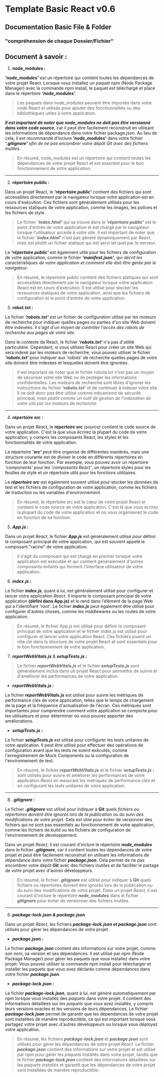 # Template Basic React v0.6
## Documentation Basic File & Folder 
### "compréhension de chaque Dossier/Fichier"


  **Document à savoir :**
-----
1. **node_modules :**

***'node_modules'*** est un répertoire qui contient toutes les dépendances de votre projet React. Lorsque vous installez un paquet npm (Node Package Manager) avec la commande npm install, le paquet est téléchargé et placé dans le répertoire ***'node_modules'***. 
>Les paquets dans node_modules peuvent être importés dans votre code React et utilisés pour ajouter des fonctionnalités ou des bibliothèques utiles à votre application.

***Il est important de noter que node_modules ne doit pas être versionné dans votre code source***, car il peut être facilement reconstruit en utilisant les informations de dépendance dans votre fichier package.json. Au lieu de cela, il est recommandé d'inclure ***'node_modules'*** dans votre fichier ***'.gitignore'*** *afin de ne pas encombrer votre dépôt Git avec des fichiers inutiles.*

>En résumé, node_modules est un répertoire qui contient toutes les dépendances de votre projet React et est essentiel pour le bon fonctionnement de votre application.
------
2. **répertoire public :**

Dans un projet React, le ***'répertoire public'*** contient des fichiers qui sont accessibles directement par le navigateur lorsque votre application est en cours d'exécution. Ces fichiers sont généralement utilisés pour les ressources statiques de votre application, comme les images, les polices et les fichiers de style.

>Le fichier ***'index.html'*** qui se trouve dans le ***'répertoire public'*** est le point d'entrée de votre application et est chargé par le navigateur lorsque l'utilisateur accède à votre site. Il est important de noter que le fichier ***'index.html'*** n'est pas généré dynamiquement par React, mais est plutôt un fichier statique qui est servi tel quel par le serveur.

Le ***'répertoire public'*** est également utile pour les fichiers de configuration de votre application, comme le fichier ***'manifest.json'***, *qui décrit les caractéristiques de votre application et comment elle doit être gérée par le navigateur.*

>En résumé, le répertoire public contient des fichiers statiques qui sont accessibles directement par le navigateur lorsque votre application React est en cours d'exécution. Il est utilisé pour stocker les ressources statiques de votre application, ainsi que les fichiers de configuration et le point d'entrée de votre application.


3. **robot.txt :**


Le fichier ***'robots.txt'*** est un fichier de configuration utilisé par les moteurs de recherche pour indiquer quelles pages ou parties d'un site Web doivent être indexées. *Il s'agit d'un moyen de contrôler l'accès des robots de recherche aux pages de votre site.*

Dans le contexte de React, le fichier ***'robots.txt'*** n'a pas d'utilité particulière. Cependant, si vous utilisez React pour créer un site Web qui sera indexé par les moteurs de recherche, vous pouvez utiliser le fichier ***'robots.txt'*** pour indiquer aux *'robots'* de recherche quelles pages de votre site doivent être indexées et lesquelles doivent être ignorées.

>Il est important de noter que le fichier robots.txt n'est pas un moyen de sécuriser votre site Web ou de protéger les informations confidentielles. Les moteurs de recherche sont libres d'ignorer les instructions du fichier ***'robots.txt'*** et de continuer à indexer votre site. Il ne doit donc pas être utilisé comme mécanisme de sécurité principal, *mais plutôt comme un outil de gestion de l'indexation de votre site par les moteurs de recherche.* 
---
4. ***répertoire src :***

Dans un projet *React*, le  ***répertoire src*** *(source)* contient le code source de votre application. C'est là que vous écrirez la plupart du code de votre application, y compris les composants React, les styles et les fonctionnalités de votre application.

Le répertoire ***'src'*** peut être organisé de différentes manières, mais une structure courante est de diviser le code en différents répertoires en fonction de leur fonction. Par exemple, vous pouvez avoir un répertoire *'components'* pour les *'composants React'*, un répertoire styles pour les feuilles de style et un répertoire utils pour les fonctions utilitaires.

Le  ***répertoire src*** est également souvent utilisé pour stocker les données de test et les fichiers de configuration de votre application, comme les fichiers de traduction ou les variables d'environnement.

>En résumé, le répertoire src est le cœur de votre projet React et contient le code source de votre application. C'est là que vous écrirez la plupart du code de votre application et où vous organiserez le code en fonction de sa fonction.

5. ***App.js :***

Dans un projet *React*, le fichier ***App.js*** est généralement utilisé pour définir le composant principal de votre application, qui est souvent appelé le composant "racine" de votre application. 
>Il s'agit du composant qui est chargé en premier lorsque votre application est exécutée et qui contient généralement d'autres composants enfants qui forment l'interface utilisateur de votre application.

6. ***index.js :***

Le fichier ***index.js***, quant à lui, est généralement utilisé pour configurer et lancer votre application *React*. Il importe le composant principal de votre application **(défini dans App.js)** et le rend dans l'élément de la page Web qui a l'identifiant *'root'*. Le fichier ***index.js*** peut également être utilisé pour configurer d'autres choses, comme les middlewares ou les routes de votre application.

>En résumé, le fichier App.js est utilisé pour définir le composant principal de votre application et le fichier index.js est utilisé pour configurer et lancer votre application React. Ces fichiers jouent un rôle clé dans la structure de votre projet React et sont essentiels pour le bon fonctionnement de votre application.

7. ***reportWebVitals.js*** & ***setupTests.js :***

>Le fichier ***reportWebVitals.js*** et le fichier ***setupTests.js*** sont généralement inclus dans un projet React pour permettre de suivre et d'améliorer les performances de votre application.

- ***reportWebVitals.js :***

Le fichier ***reportWebVitals.js*** est utilisé pour suivre les métriques de performance clés de votre application, telles que le temps de chargement de la page et la fréquence d'actualisation de l'écran. Ces métriques sont importantes pour comprendre comment votre application se comporte pour les utilisateurs et pour déterminer où vous pouvez apporter des améliorations.

- ***setupTests.js :***

Le fichier ***setupTests.js*** est utilisé pour configurer les tests unitaires de votre application. Il peut être utilisé pour effectuer des opérations de configuration avant que les tests ne soient exécutés, comme l'enregistrement de Mock Components ou la configuration de l'environnement de test.

>En résumé, le fichier ***reportWebVitals.js*** et le fichier ***setupTests.js :*** sont utilisés pour suivre et améliorer les performances de votre application *React* en mesurant les métriques de performance clés et en configurant les tests unitaires de votre application.
---
8. ***.gitignore :***

Le fichier ***.gitignore*** est utilisé pour indiquer à **Git** quels *fichiers ou répertoires doivent être ignorés lors de la publication ou du suivi des modifications de votre projet.* Cela est utile pour éviter de versionner des fichiers qui ne sont pas essentiels au fonctionnement de votre application, comme les fichiers de build ou les fichiers de configuration de l'environnement de développement.

Dans un projet *React*, il est courant d'inclure le répertoire ***node_modules*** dans le fichier ***.gitignore***, car il contient toutes les dépendances de votre projet et peut être facilement reconstruit en utilisant les informations de dépendance dans votre fichier ***package.json***. Cela permet de ne pas encombrer votre dépôt **Git** avec des fichiers inutiles et de faciliter le partage de votre projet avec d'autres développeurs.

>En résumé, le fichier ***.gitignore*** est utilisé pour indiquer à **Git** quels fichiers ou répertoires doivent être ignorés lors de la publication ou du suivi des modifications de votre projet. Dans un projet *React*, il est courant d'inclure le répertoire ***node_modules*** dans le fichier .  ***gitignore*** pour éviter de versionner des fichiers inutiles.
---
6. ***package-lock.json & package.json***

Dans un projet *React*, les fichiers ***package-lock.json et package.json*** sont utilisés pour gérer les dépendances de votre projet.

- ***package.json :***

Le fichier ***package.json*** contient des informations sur votre projet, comme son nom, sa version et ses dépendances. Il est utilisé par npm (Node Package Manager) pour gérer les paquets que vous installez dans votre projet. Vous pouvez utiliser la commande npm install pour télécharger et installer les paquets que vous avez déclarés comme dépendances dans votre fichier ***package.json***.

- ***package-lock.json :***

Le fichier ***package-lock.json***, quant à lui, est généré automatiquement par npm lorsque vous installez des *paquets* dans votre projet. Il contient des informations détaillées sur les *paquets* que vous avez installés, y compris leurs versions exactes et les versions de leurs dépendances. Le fichier ***package-lock.json*** permet de garantir que les dépendances de votre projet sont installées de manière reproductible, ce qui est important lorsque vous partagez votre projet avec d'autres développeurs ou lorsque vous déployez votre application.

>En résumé, les fichiers ***package-lock.json*** et ***package.json*** sont utilisés pour gérer les dépendances de votre projet *React*. Le fichier ***package.json*** contient des informations sur votre projet et est utilisé par npm pour gérer les *paquets* installés dans votre projet, tandis que le fichier  ***package-lock.json*** contient des informations détaillées sur les *paquets installés* et garantit que les dépendances de votre projet sont installées de manière reproductible.